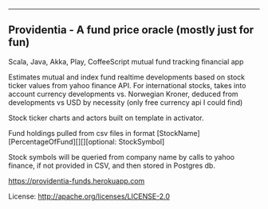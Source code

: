 ---------------------------------
Providentia - A fund price oracle (mostly just for fun)
---------------------------------

Scala, Java, Akka, Play, CoffeeScript mutual fund tracking financial app

Estimates mutual and index fund realtime developments based on stock ticker values
from yahoo finance API. For international stocks, takes into account currency developments
vs. Norwegian Kroner, deduced from developments vs USD by necessity (only free currency api I could find)

Stock ticker charts and actors built on template in activator.

Fund holdings pulled from csv files in format [StockName][PercentageOfFund][][][optional: StockSymbol]

Stock symbols will be queried from company name by calls to yahoo finance, if not provided in CSV, and then
stored in Postgres db.

https://providentia-funds.herokuapp.com

License:
http://apache.org/licenses/LICENSE-2.0




